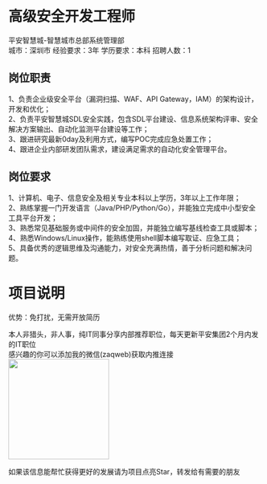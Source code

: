 # 高级安全开发工程师
平安智慧城-智慧城市总部系统管理部  
城市：深圳市 经验要求：3年 学历要求：本科  招聘人数：1

## 岗位职责
1、负责企业级安全平台（漏洞扫描、WAF、API Gateway，IAM）的架构设计，开发和优化；   
2、负责平安智慧城SDL安全实践，包含SDL平台建设、信息系统架构评审、安全解决方案输出、自动化监测平台建设等工作；   
3、跟进研究最新0day及利用方式，编写POC完成应急处置工作；   
4、跟进企业内部研发团队需求，建设满足需求的自动化安全管理平台。

## 岗位要求
1、计算机、电子、信息安全及相关专业本科以上学历，3年以上工作年限；   
2、熟练掌握一门开发语言（Java/PHP/Python/Go），并能独立完成中小型安全工具平台开发；   
3、熟悉常见基础服务或中间件的安全加固，并能独立编写基线检查工具或脚本；   
4、熟悉Windows/Linux操作，能熟练使用shell脚本编写取证、应急工具；   
5、具备优秀的逻辑思维及沟通能力，对安全充满热情，善于分析问题和解决问题。

# 项目说明

优势：免打扰，无需开放简历

本人非猎头，非人事，纯IT同事分享内部推荐职位，每天更新平安集团2个月内发的IT职位  
感兴趣的你可以添加我的微信(zaqweb)获取内推连接  
<img src="https://github.com/zaqweb/PA-IT-JOBS/blob/master/WechatICode.jpeg"  height="200" width="200">

如果该信息能帮忙获得更好的发展请为项目点亮Star，转发给有需要的朋友




